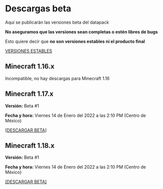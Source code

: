 # Descargas **beta**

Aquí se publicarán las versiones beta del datapack

**No aseguramos que las versiones sean completas o estén libres de bugs**

Esto quiere decir que **no son versiones estables ni el producto final**

[VERSIONES ESTABLES](https://tacozyt.github.io/mc2.0/downloads)


## Minecraft 1.16.x

Incompatible, no hay descargas para Minecraft 1.16


## Minecraft 1.17.x

**Versión:** Beta #1

**Fecha y hora:** Viernes 14 de Enero del 2022 a las 2:10 PM (Centro de México)

[[DESCARGAR BETA]](https://github.com/tacozyt/mc2.0/files/7872867/Minecraft.2.0.Beta1.zip)


## Minecraft 1.18.x

**Versión:** Beta #1

**Fecha y hora:** Viernes 14 de Enero del 2022 a las 2:10 PM (Centro de México)

[[DESCARGAR BETA]](https://github.com/tacozyt/mc2.0/files/7872867/Minecraft.2.0.Beta1.zip)